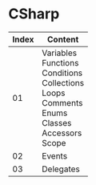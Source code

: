 # CSharp

| Index | Content                                                      |
| ----- | ------------------------------------------------------------ |
| 01    | Variables<br />Functions<br />Conditions<br />Collections<br />Loops<br />Comments<br />Enums<br />Classes<br />Accessors<br />Scope |
| 02    | Events                                                       |
| 03    | Delegates                                                    |

